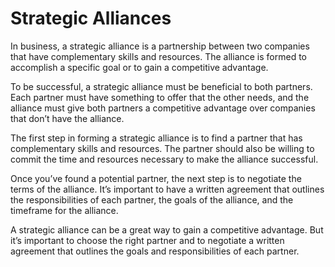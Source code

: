# Strategic Alliances

In business, a strategic alliance is a partnership between two companies that have complementary skills and resources. The alliance is formed to accomplish a specific goal or to gain a competitive advantage.

To be successful, a strategic alliance must be beneficial to both partners. Each partner must have something to offer that the other needs, and the alliance must give both partners a competitive advantage over companies that don’t have the alliance.

The first step in forming a strategic alliance is to find a partner that has complementary skills and resources. The partner should also be willing to commit the time and resources necessary to make the alliance successful.

Once you’ve found a potential partner, the next step is to negotiate the terms of the alliance. It’s important to have a written agreement that outlines the responsibilities of each partner, the goals of the alliance, and the timeframe for the alliance.

A strategic alliance can be a great way to gain a competitive advantage. But it’s important to choose the right partner and to negotiate a written agreement that outlines the goals and responsibilities of each partner.
